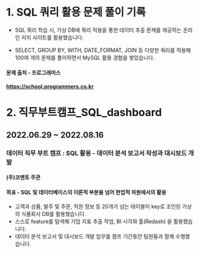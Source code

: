 

# 1. SQL 쿼리 활용 문제 풀이 기록

* SQL 쿼리 학습 시, 가상 DB에 쿼리 적용을 통한 데이터 추출 문제를 제공하는 온라인 저지 사이트를 활용했습니다.

* SELECT, GROUP BY, WITH, DATE_FORMAT, JOIN 등 다양한 쿼리를 적용해 100여 개의 문제를 풀이하면서 MySQL 활용 경험을 쌓았습니다.

#### 문제 출처 - 프로그래머스
#### https://school.programmers.co.kr

# 2. 직무부트캠프_SQL_dashboard
## 2022.06.29 ~ 2022.08.16

### 데이터 직무 부트 캠프 : SQL 활용 - 데이터 분석 보고서 작성과 대시보드 개발
#### (주)코멘토 주관
#### 목표 - SQL 및 데이터베이스의 이론적 부분을 넘어 현업적 차원에서의 활용
* 고객과 상품, 발주 및 주문, 직원 정보 등 20개가 넘는 테이블이 key로 조인된 가상의 식품회사 DB를 활용했습니다.
* 스스로 feature를 탐색해 기업 지표 추출 작업, BI 시각화 툴(Redash) 을 활용했습니다.
* 데이터 분석 보고서 및 대시보드 개발 업무를 캠프 기간동안 팀원들과 함께 수행했습니다.

